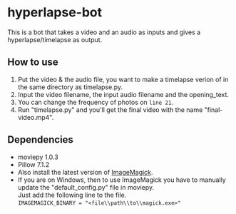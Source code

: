 # hyperlapse-bot

This is a bot that takes a video and an audio as inputs and gives a hyperlapse/timelapse as output.

## How to use

1. Put the video & the audio file, you want to make a timelapse verion of in the same directory as timelapse.py.
2. Input the video filename, the input audio filename and the opening_text.
3. You can change the frequency of photos on ```line 21```.
4. Run "timelapse.py" and you'll get the final video with the name "final-video.mp4".

## Dependencies

- moviepy 1.0.3
- Pillow 7.1.2
- Also install the latest version of [ImageMagick](https://imagemagick.org/script/download.php).
- If you are on Windows, then to use ImageMagick you have to manually update the "default_config.py" file in moviepy.\
Just add the following line to the file.\
```IMAGEMAGICK_BINARY = "<file\\path\\to\\magick.exe>"```

